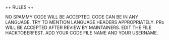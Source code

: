 ++ RULES ++

NO SPAMMY CODE WILL BE ACCEPTED.
CODE CAN BE IN ANY LANGUAGE. TRY TO MENTION LANGUAGE HEADERS APPROPRIATELY.
PRs WILL BE ACCEPTED AFTER REVIEW BY MAINTAINERS.
EDIT THE FILE HACKTOBERFEST. ADD YOUR CODE FILE NAME AND YOUR USERNAME.

